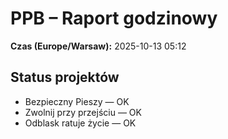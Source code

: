 # PPB – Raport godzinowy
**Czas (Europe/Warsaw):** 2025-10-13 05:12

## Status projektów
- Bezpieczny Pieszy — OK
- Zwolnij przy przejściu — OK
- Odblask ratuje życie — OK

